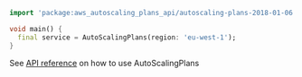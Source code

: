 ```dart
import 'package:aws_autoscaling_plans_api/autoscaling-plans-2018-01-06.dart';

void main() {
  final service = AutoScalingPlans(region: 'eu-west-1');
}
```

See [API reference](https://pub.dev/documentation/aws_autoscaling_plans_api/latest/autoscaling-plans-2018-01-06/AutoScalingPlans-class.html) on how to use AutoScalingPlans
